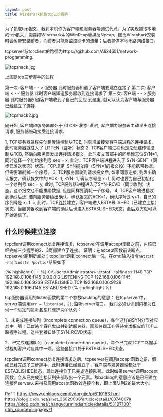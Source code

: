 ```yaml
---
layout: post
title: Wireshark抓包tcp三步握手
---
```


为了抓取tcp报文，我将本机作为客户端和服务器端调试代码。为了实现抓取本地的tcp报文，需要把Wireshark中的WinPcap替换为Npcap，因为Wireshark安装时会附带安装前者，而前者只能够监控网卡的流量；后者提供本地环路网络接口。

tcpserver与tcpclient的路径为https://github.com/Ali24601/network-programming。

![tcpshack.jpg](https://i.loli.net/2018/10/30/5bd861df1747c.png)

上图是tcp三步握手的过程

第一次: 客户端 - - > 服务器 此时服务器知道了客户端要建立连接了 
第二次: 客户端 < - - 服务器 此时客户端知道服务器收到连接请求了 
第三次: 客户端 - - > 服务器 此时服务器知道客户端收到了自己的回应
到这里, 就可以认为客户端与服务器已经建立了连接.

![tcpshack2.jpg](https://i.loli.net/2018/10/30/5bd865d900c1d.png)

刚开始, 客户端和服务器都处于 CLOSE 状态. 
此时, 客户端向服务器主动发出连接请求, 服务器被动接受连接请求.

1, TCP服务器进程先创建传输控制块TCB, 时刻准备接受客户端进程的连接请求, 此时服务器就进入了 LISTEN（监听）状态 
2, TCP客户端进程也是先创建传输控制块TCB, 然后向服务器发出连接请求报文，此时报文首部中的同步标志位SYN=1, 同时选择一个初始序列号 seq = x, 此时，TCP客户端进程进入了 SYN-SENT（同步已发送状态）状态。TCP规定, SYN报文段（SYN=1的报文段）不能携带数据，但需要消耗掉一个序号。 
3, TCP服务器收到请求报文后, 如果同意连接, 则发出确认报文。确认报文中的 ACK=1, SYN=1, 确认序号是 x+1, 同时也要为自己初始化一个序列号 seq = y, 此时, TCP服务器进程进入了SYN-RCVD（同步收到）状态。这个报文也不能携带数据, 但是同样要消耗一个序号。 
4, TCP客户端进程收到确认后还, 要向服务器给出确认。确认报文的ACK=1，确认序号是 y+1，自己的序列号是 x+1. 
5, 此时，TCP连接建立，客户端进入ESTABLISHED（已建立连接）状态。当服务器收到客户端的确认后也进入ESTABLISHED状态，此后双方就可以开始通信了。

## 什么时候建立连接
tcpclient调用connect发出连接请求，tcpserver在调用accept函数之前，内核已经完成三步握手的2、3两部建立了连接。
证明：在accept函数前设断点，tcpserver跑到断点处；tcpclient跑到connect后一句。在cmd输入指令`netstat -na|findstr *portid*`结果如下

{% highlight C++ %}
C:\Users\Administrator>netstat -na|findstr 1145
  TCP    192.168.0.106:1145     0.0.0.0:0              LISTENING
  TCP    192.168.0.106:1145     192.168.0.106:9239     ESTABLISHED
  TCP    192.168.0.106:9239     192.168.0.106:1145     ESTABLISHED
{% endhighlight %}

tcp服务器调用的listen函数的第二个参数backlog的意思：
在tcpserver中，server端调用`err = listen(sd, 2);`监听server端口。
我们必须认识到内核为任何一个给定的监听套接口维护两个队列：

1、未完成连接队列（incomplete connection queue），每个这样的SYN分节对应其中一项：已由某个客户发出并到达服务器，而服务器正在等待完成相应的TCP三路握手过程。这些套接口处于SYN_RCVD状态。

2、已完成连接队列（completed connection queue），每个已完成TCP三路握手过程的客户对应其中一项。这些套接口处于ESTABLISHED状态。

tcpclient调用connect发出连接请求之后，tcpserver在调用accept函数之前，假如已经完成了三步握手，此时连接已经建立了，客户端与服务器端都处于ESTABLISHED状态，即此连接位于已完成连接队列。此时如果server调用accept函数，会从已完成连接队列头部取出一个元素。故backlog的意思应该是已经建立连接但server未来得及调用accept函数的连接个数，即上面队列2的最大大小。

Ref：
https://www.cnblogs.com/lvdongjie/p/6110183.html
https://blog.csdn.net/sinat_36629696/article/details/80740678
https://blog.csdn.net/changyourmind/article/details/53127100?utm_source=blogxgwz1